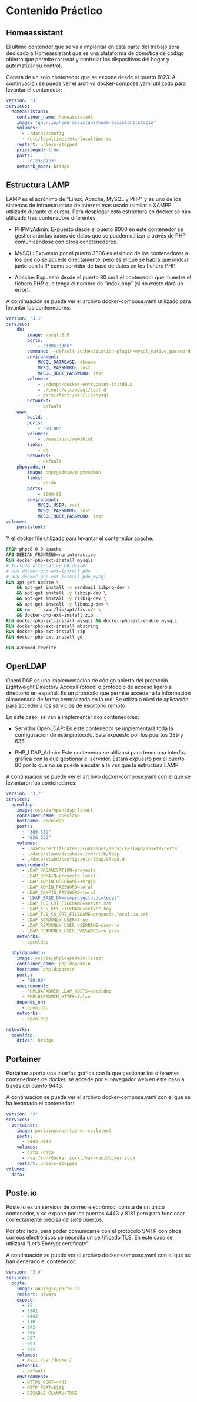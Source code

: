 # Contenido Práctico

## Homeassistant

El último contendor que se va a implantar en esta parte del trabajo será dedicado a Homeassistant que es una plataforma de domótica de código abierto que permite rastrear y controlar los dispositivos del hogar y automatizar su control.

Consta de un solo contenedor que se expone desde el puerto 8123. A continuación se puede ver el archivo docker-compose.yaml utilizado para levantar el contenedor:

```yaml
version: '3'
services:
  homeassistant:
    container_name: homeassistant
    image: "ghcr.io/home-assistant/home-assistant:stable"
    volumes:
      - ./data:/config
      - /etc/localtime:/etc/localtime:ro
    restart: unless-stopped
    privileged: true
    ports:
      - "8123:8123"
    network_mode: bridge 
```

## Estructura LAMP

LAMP es el acrónimo de "Linux, Apache, MySQL y PHP" y es uno de los sistemas de infraestructura de internet más usado (similar a XAMPP utilizado durante el curso). Para desplegar esta estructura en docker se han utilizado tres contenedore diferentes:

* PHPMyAdmin: Expuesto desde el puerto 8000 en este contenedor se gestionarán las bases de datos que se pueden utilizar a través de PHP comunicandose con otros conetenedores.

* MySQL: Expuesto por el puerto 3306 es el único de los contenedores a los que no se accede directamente, pero es el que se habrá que inidcar junto con la IP como servidor de base de datos en los fichero PHP.

* Apache: Expuesto desde el puerto 80 será el contenedor que muestre el fichero PHP que tenga el nombre de “index.php” (si no existe dará un error).

A continuación se puede ver el archivo docker-compose.yaml utilizado para levantar los contenedores:

```yaml
version: "3.1"
services:
    db:
        image: mysql:8.0
        ports: 
            - "3306:3306"
        command: --default-authentication-plugin=mysql_native_password
        environment:
            MYSQL_DATABASE: dbname
            MYSQL_PASSWORD: test
            MYSQL_ROOT_PASSWORD: test 
        volumes:
            - ./dump:/docker-entrypoint-initdb.d
            - ./conf:/etc/mysql/conf.d
            - persistent:/var/lib/mysql
        networks:
            - default
    www:
        build: .
        ports: 
            - "80:80"
        volumes:
            - ./www:/var/www/html
        links:
            - db
        networks:
            - default
    phpmyadmin:
        image: phpmyadmin/phpmyadmin
        links: 
            - db:db
        ports:
            - 8000:80
        environment:
            MYSQL_USER: root
            MYSQL_PASSWORD: test
            MYSQL_ROOT_PASSWORD: test 
volumes:
    persistent:
```
Y el docker file utilizado para levantar el contenedor apache:

```dockerfile
FROM php:8.0.0-apache
ARG DEBIAN_FRONTEND=noninteractive
RUN docker-php-ext-install mysqli
# Include alternative DB driver
# RUN docker-php-ext-install pdo
# RUN docker-php-ext-install pdo_mysql
RUN apt-get update \
    && apt-get install -y sendmail libpng-dev \
    && apt-get install -y libzip-dev \
    && apt-get install -y zlib1g-dev \
    && apt-get install -y libonig-dev \
    && rm -rf /var/lib/apt/lists/* \
    && docker-php-ext-install zip
RUN docker-php-ext-install mysqli && docker-php-ext-enable mysqli
RUN docker-php-ext-install mbstring
RUN docker-php-ext-install zip
RUN docker-php-ext-install gd

RUN a2enmod rewrite
```

## OpenLDAP

OpenLDAP es una implementación de código abierto del protocolo Lightweight Directory Acces Protocol o protocolo de acceso ligero a directorio en español. Es un protocolo que permite acceder a la información almacenada de forma centralizada en la red. Se utiliza a nivel de aplicación para acceder a los servicios de escritorio remoto.

En este caso, se van a implementar dos contenedores:

* Servidor OpenLDAP: En este contenedor se implementará toda la configuración de este protocolo. Esta expuesto por los puertos 389 y 636.

* PHP_LDAP_Admin: Este contenedor se utilizará para tener una interfaz gráfica con la que gestionar el servidor. Estará expuesto por el puerto 80 por lo que no se puede ejecutar a la vez que la estructura LAMP.

A continuación se puede ver el archivo docker-compose.yaml con el que se levantaron los contenedores:

```yaml
version: '3.7'
services:
  openldap:
    image: osixia/openldap:latest
    container_name: openldap
    hostname: openldap
    ports: 
      - "389:389"
      - "636:636"
    volumes:
      - ./data/certificates:/container/service/slapd/assets/certs
      - ./data/slapd/database:/var/lib/ldap
      - ./data/slapd/config:/etc/ldap/slapd.d
    environment: 
      - LDAP_ORGANISATION=proyecto
      - LDAP_DOMAIN=proyecto.local
      - LDAP_ADMIN_USERNAME=sergio
      - LDAP_ADMIN_PASSWORD=toral
      - LDAP_CONFIG_PASSWORD=toral
      - "LDAP_BASE_DN=dc=proyecto,dc=local"
      - LDAP_TLS_CRT_FILENAME=server.crt
      - LDAP_TLS_KEY_FILENAME=server.key
      - LDAP_TLS_CA_CRT_FILENAME=proyecto.local.ca.crt
      - LDAP_READONLY_USER=true
      - LDAP_READONLY_USER_USERNAME=user-ro
      - LDAP_READONLY_USER_PASSWORD=ro_pass
    networks:
      - openldap
  
  phpldapadmin:
    image: osixia/phpldapadmin:latest
    container_name: phpldapadmin
    hostname: phpldapadmin
    ports: 
      - "80:80"
    environment: 
      - PHPLDAPADMIN_LDAP_HOSTS=openldap
      - PHPLDAPADMIN_HTTPS=false
    depends_on:
      - openldap
    networks:
      - openldap

networks:
  openldap:
    driver: bridge
```

## Portainer
Portainer aporta una interfaz gráfica con la que gestionar los diferentes contenedores de docker, se accede por el navegador web en este caso a través del puerto 9443. 

A continuación se puede ver el archivo docker-compose.yaml con el que se ha levantado el contenedor:

```yaml
version: "3"
services:
  portainer:
    image: portainer/portainer-ce:latest
    ports:
      - 9443:9443
    volumes:
      - data:/data
      - /var/run/docker.sock:/var/run/docker.sock
    restart: unless-stopped
volumes:
  data:
```

## Poste.io
Poste.io es un servidor de correo electrónico, consta de un único contenedor, y se expone por los puertos 4443 y 8181 pero para funcionar correctamente precisa de siete puertos.

Por otro lado, para poder comunicarse con el protocolo SMTP con otros correos electrónicos se necesita un certificado TLS. En este caso se utilizará “Let’s Encrypt certificate”.

A continuación se puede ver el archivo docker-compose.yaml con el que se han generado el contenedor:

```yaml
version: "3.4"
services:
  poste:
    image: analogic/poste.io
    restart: always
    expose:
      - 25
      - 8181
      - 4443
      - 110
      - 143
      - 465
      - 587
      - 993
      - 995
    volumes:
      - mail:/var/docker/
    networks:
      - default
    environment:
      - HTTPS_PORT=4443
      - HTTP_PORT=8181
      - DISABLE_CLAMAV=TRUE
```

